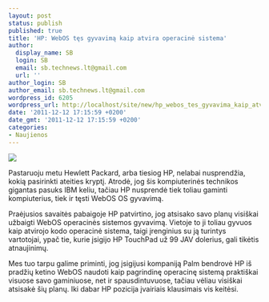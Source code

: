 ```yaml
---
layout: post
status: publish
published: true
title: 'HP: WebOS tęs gyvavimą kaip atvira operacinė sistema'
author:
  display_name: SB
  login: SB
  email: sb.technews.lt@gmail.com
  url: ''
author_login: SB
author_email: sb.technews.lt@gmail.com
wordpress_id: 6205
wordpress_url: http://localhost/site/new/hp_webos_tes_gyvavima_kaip_atvira_operacine_sistema/
date: '2011-12-12 17:15:59 +0200'
date_gmt: '2011-12-12 17:15:59 +0200'
categories:
- Naujienos
---
```

<div class="imgright"><img src="http://technews.lt/upload/palm-webos-logo_thumb_1.jpg"  /></div>
<p>Pastaruoju metu Hewlett Packard, arba tiesiog HP, nelabai nusprendžia, kokią pasirinkti ateities kryptį. Atrodė, jog šis kompiuterinės technikos gigantas pasuks IBM keliu, tačiau HP nusprendė tiek toliau gaminti kompiuterius, tiek ir tęsti WebOS OS gyvavimą.</p>
<p>Praėjusios savaitės pabaigoje HP patvirtino, jog atsisako savo planų visiškai užbaigti WebOS operacinės sistemos gyvavimą. Vietoje to ji toliau gyvuos kaip atvirojo kodo operacinė sistema, taigi įrenginius su ją turintys vartotojai, ypač tie, kurie įsigijo HP TouchPad už 99 JAV dolerius, gali tikėtis atnaujinimų.</p>
<p>Mes tuo tarpu galime priminti, jog įsigijusi kompaniją Palm bendrovė HP iš pradžių ketino WebOS naudoti kaip pagrindinę operacinę sistemą praktiškai visuose savo gaminiuose, net ir spausdintuvuose, tačiau vėliau visiškai atsisakė šių planų. Iki dabar HP pozicija įvairiais klausimais vis keitėsi.</p>
